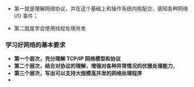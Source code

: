 - 第一就是理解网络协议，并在这个基础上和操作系统内核配合，感知各种网络 I/O 事件；

- 第二就是学会使用线程处理并发



### 学习好网络的基本要求

- **第一个层次，充分理解 TCP/IP 网络模型和协议**
- **第二个层次，结合对协议的理解，增强对各种异常情况的优雅处理能力**。
- **第三个层次，写出可以支持大规模高并发的网络处理程序**
- 